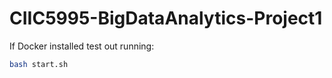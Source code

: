 # CIIC5995-BigDataAnalytics-Project1

If Docker installed test out running:
```bash
bash start.sh
```

